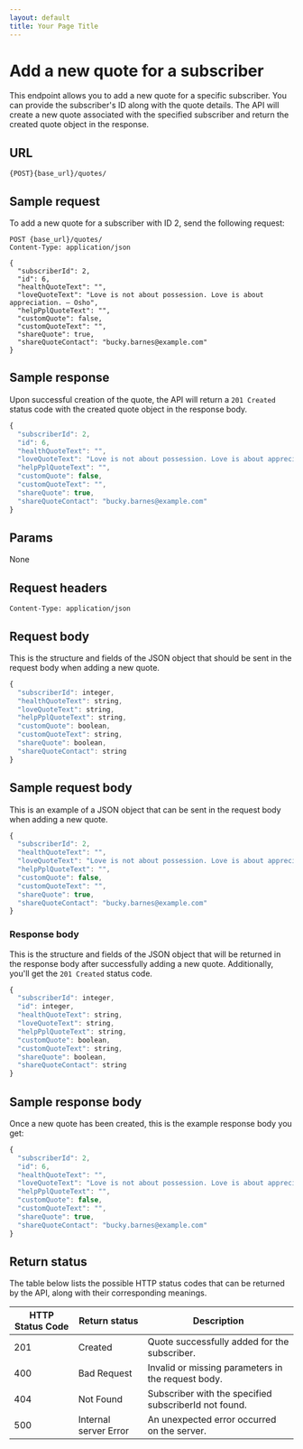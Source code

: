 ```yaml
---
layout: default
title: Your Page Title
---
```


# Add a new quote for a subscriber

This endpoint allows you to add a new quote for a specific subscriber. You can provide the subscriber's ID along with the quote details. The API will create a new quote associated with the specified subscriber and return the created quote object in the response.

## URL

```shell
{POST}{base_url}/quotes/
```

## Sample request

To add a new quote for a subscriber with ID 2, send the following request:

```shell
POST {base_url}/quotes/
Content-Type: application/json

{
  "subscriberId": 2,
  "id": 6,
  "healthQuoteText": "",
  "loveQuoteText": "Love is not about possession. Love is about appreciation. – Osho",
  "helpPplQuoteText": "",
  "customQuote": false,
  "customQuoteText": "",
  "shareQuote": true,
  "shareQuoteContact": "bucky.barnes@example.com"
}
```

## Sample response

Upon successful creation of the quote, the API will return a `201 Created` status code with the created quote object in the response body.

```js
{
  "subscriberId": 2,
  "id": 6,
  "healthQuoteText": "",
  "loveQuoteText": "Love is not about possession. Love is about appreciation. – Osho",
  "helpPplQuoteText": "",
  "customQuote": false,
  "customQuoteText": "",
  "shareQuote": true,
  "shareQuoteContact": "bucky.barnes@example.com"
}
```

## Params

None

## Request headers

```shell
Content-Type: application/json
```

## Request body

This is the structure and fields of the JSON object that should be sent in the request body when adding a new quote.

``` js
{
  "subscriberId": integer,
  "healthQuoteText": string,
  "loveQuoteText": string,
  "helpPplQuoteText": string,
  "customQuote": boolean,
  "customQuoteText": string,
  "shareQuote": boolean,
  "shareQuoteContact": string
}
```

## Sample request body

This is an example of a JSON object that can be sent in the request body when adding a new quote.

``` js
{
  "subscriberId": 2,
  "healthQuoteText": "",
  "loveQuoteText": "Love is not about possession. Love is about appreciation. – Osho",
  "helpPplQuoteText": "",
  "customQuote": false,
  "customQuoteText": "",
  "shareQuote": true,
  "shareQuoteContact": "bucky.barnes@example.com"
}
```

### Response body

This is the structure and fields of the JSON object that will be returned in the response body after successfully adding a new quote. Additionally, you'll get the `201 Created` status code.

``` js
{
  "subscriberId": integer,
  "id": integer,
  "healthQuoteText": string,
  "loveQuoteText": string,
  "helpPplQuoteText": string,
  "customQuote": boolean,
  "customQuoteText": string,
  "shareQuote": boolean,
  "shareQuoteContact": string
}
```

## Sample response body

Once a new quote has been created, this is the example response body you get:

```js
{
  "subscriberId": 2,
  "id": 6,
  "healthQuoteText": "",
  "loveQuoteText": "Love is not about possession. Love is about appreciation. – Osho",
  "helpPplQuoteText": "",
  "customQuote": false,
  "customQuoteText": "",
  "shareQuote": true,
  "shareQuoteContact": "bucky.barnes@example.com"
}
```

## Return status

The table below lists the possible HTTP status codes that can be returned by the API, along with their corresponding meanings.

| HTTP Status Code | Return status | Description |
| ------------- | ----------- | ----------- |
| 201 | Created | Quote successfully added for the subscriber. |
| 400 | Bad Request | Invalid or missing parameters in the request body. |
| 404 | Not Found | Subscriber with the specified subscriberId not found. |
| 500 | Internal server Error | An unexpected error occurred on the server. |
